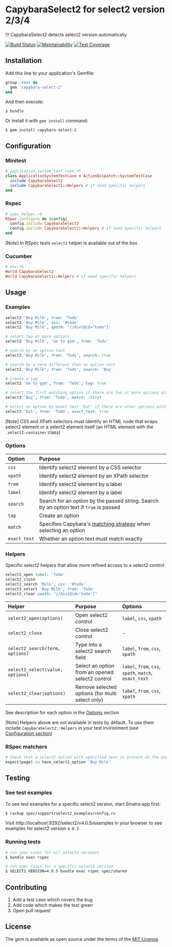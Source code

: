 # CapybaraSelect2 for select2 version 2/3/4
!!! CapybaraSelect2 detects select2 version automatically

[![Build Status](https://travis-ci.org/Hirurg103/capybara_select2.svg?branch=master)](https://travis-ci.org/Hirurg103/capybara_select2)
[![Maintainability](https://api.codeclimate.com/v1/badges/28e692c7efa07aadbe98/maintainability)](https://codeclimate.com/github/Hirurg103/capybara_select2/maintainability)
[![Test Coverage](https://api.codeclimate.com/v1/badges/28e692c7efa07aadbe98/test_coverage)](https://codeclimate.com/github/Hirurg103/capybara_select2/test_coverage)

## Installation

Add this line to your application's Gemfile:

```ruby
group :test do
  gem 'capybara-select-2'
end
```

And then execute:

    $ bundle

Or install it with `gem install` command:

    $ gem install capybara-select-2

## Configuration

### Minitest

```ruby
# application_system_test_case.rb
class ApplicationSystemTestCase < ActionDispatch::SystemTestCase
  include CapybaraSelect2
  include CapybaraSelect2::Helpers # if need specific helpers
end
```

### Rspec

```ruby
# spec_helper.rb
RSpec.configure do |config|
  config.include CapybaraSelect2
  config.include CapybaraSelect2::Helpers # if need specific helpers
end
```
[Note] In RSpec tests `select2` helper is available out of the box

### Cucumber

```ruby
# env.rb
World CapybaraSelect2
World CapybaraSelect2::Helpers # if need specific helpers
```

## Usage

### Examples

```ruby
select2 'Buy Milk', from: 'Todo'
select2 'Buy Milk', css: '#todo'
select2 'Buy Milk', xpath: '//div[@id="todo"]'

# select two or more options
select2 'Buy Milk', 'Go to gym', from: 'Todo'

# search by an option text
select2 'Buy Milk', from: 'Todo', search: true

# search by a term different than an option text
select2 'Buy Milk', from: 'Todo', search: 'Buy'

# create a tag
select2 'Go to gym', from: 'Todo', tag: true

# select the first matching option if there are two or more options with text 'Buy'
select2 'Buy', from: 'Todo', match: :first

# select an option by exact text 'Eat' if there are other options with text 'Eat' ('Eat salad' for example)
select2 'Eat', from: 'Todo', exact_text: true
```

[Note] CSS and XPath selectors must identify an HTML node that wraps select2 element or a select2 element itself (an HTML element with the `.select2-container` class)

### Options

Option | Purpose
:------|:-------
`css` | Identify select2 element by a CSS selector
`xpath` | Identify select2 element by an XPath selector
`from` | Identify select2 element by a label
`label` | Identify select2 element by a label
`search` | Search for an option by the passed string. Search by an option text if `true` is passed
`tag` | Create an option
`match` | Specifies Capybara's [matching strategy](https://github.com/teamcapybara/capybara#strategy) when selecting an option
`exact_text` | Whether an option text must match exactly

### Helpers

Specific select2 helpers that allow more refined access to a select2 control

```ruby
select2_open label: 'Todo'
select2_close
select2_search 'Milk', css: '#todo'
select2_select 'Buy Milk', from: 'Todo'
select2_clear xpath: "//div[@id='todo']"
```

Helper | Purpose | Options
:------|:--------|:-------
`select2_open(options)` | Open select2 control | `label`, `css`, `xpath`
`select2_close` | Close select2 control | -
`select2_search(term, options)` | Type into a select2 search field | `label`, `from`, `css`, `xpath`
`select2_select(value, options)` | Select an option from an opened select2 control | `label`, `from`, `css`, `xpath`, `match`, `exact_text`
`select2_clear(options)` | Remove selected options (for multi select only) | `label`, `from`, `css`, `xpath`

See description for each option in the [Options](https://github.com/Hirurg103/capybara_select2#options) section

[Note] Helpers above are not available in tests by default. To use them include `CapybaraSelect2::Helpers` in your test invironment (see [Configuration section](https://github.com/Hirurg103/capybara_select2#configuration))

### RSpec matchers

```ruby
# Check that a select2 option with specified text is present on the page
expect(page).to have_select2_option 'Buy Milk'
```

## Testing

### See test examples

To see test examples for a specific select2 version, start Sinatra app first:

```bash
$ rackup spec/support/select2_examples/config.ru
```

Visit http://localhost:9292/select2/v4.0.5/examples in your browser to see examples for select2 version `4.0.5`

### Running tests

```bash
# run spec cases for all select2 versions
$ bundle exec rspec

# run spec cases for a specific select2 version
$ SELECT2_VERSION=4.0.5 bundle exec rspec spec/shared
```

## Contributing

1. Add a test case which covers the bug
2. Add code which makes the test green
3. Open pull request

## License

The gem is available as open source under the terms of the [MIT License](http://opensource.org/licenses/MIT).
